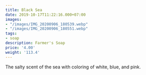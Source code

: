 ```yaml
---
title: Black Sea
date: 2019-10-17T11:22:16.000+07:00
images:
- "/images/IMG_20200906_180539.webp"
- "/images/IMG_20200906_180551.webp"
tags:
- soap
description: Farmer's Soap
price: '4.00'
weight: '113.4'
---
```

The salty scent of the sea with coloring of white, blue, and pink.